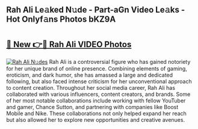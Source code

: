 ## Rah Ali Le𝚊ked N𝚞de - Part-aGn Video Le𝚊ks - Hot Onlyf𝚊ns Photos bKZ9A

# <h2><a href="http://ac38739.deff.icu/?id=Rah+Ali">🔗 New 👉🔴 Rah Ali VIDEO Photos</a></h2>

[![Rah Ali N𝚞des](https://i.imgur.com/rIISA9y.gif)](http://ac38739.deff.icu/?id=Rah+Ali)
Rah Ali is a controversial figure who has gained notoriety for her unique brand of online presence. Combining elements of gaming, eroticism, and dark humor, she has amassed a large and dedicated following, but also faced intense criticism for her unconventional approach to content creation. Throughout her social media career, Rah Ali has collaborated with various influencers, content creators, and brands. Some of her most notable collaborations include working with fellow YouTuber and gamer, Chance Sutton, and partnering with companies like Boost Mobile and Nike. These collaborations not only helped expand her reach but also allowed her to explore new opportunities and creative avenues.
